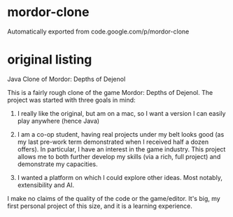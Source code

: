 # mordor-clone
Automatically exported from code.google.com/p/mordor-clone

# original listing

Java Clone of Mordor: Depths of Dejenol

This is a fairly rough clone of the game Mordor: Depths of Dejenol. The project was started with three goals in mind:

1) I really like the original, but am on a mac, so I want a version I can easily play anywhere (hence Java)

2) I am a co-op student, having real projects under my belt looks good (as my last pre-work term demonstrated when I received half a dozen offers). In particular, I have an interest in the game industry. This project allows me to both further develop my skills (via a rich, full project) and demonstrate my capacities.

3) I wanted a platform on which I could explore other ideas. Most notably, extensibility and AI.

I make no claims of the quality of the code or the game/editor. It's big, my first personal project of this size, and it is a learning experience.
